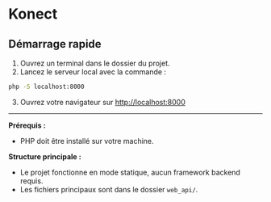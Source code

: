 # Konect

## Démarrage rapide

1. Ouvrez un terminal dans le dossier du projet.
2. Lancez le serveur local avec la commande :

```bash
php -S localhost:8000
```

3. Ouvrez votre navigateur sur [http://localhost:8000](http://localhost:8000)

---

**Prérequis :**
- PHP doit être installé sur votre machine.

**Structure principale :**
- Le projet fonctionne en mode statique, aucun framework backend requis.
- Les fichiers principaux sont dans le dossier `web_api/`.

